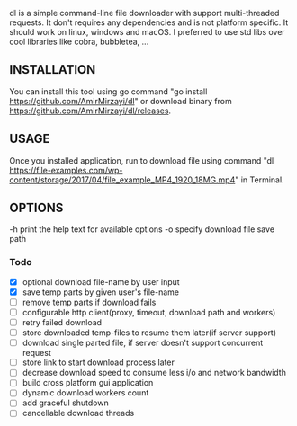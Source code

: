 dl is a simple command-line file downloader with support multi-threaded requests.
It don't requires any dependencies and is not platform specific. It should work on linux, windows and macOS.
I preferred to use std libs over cool libraries like cobra, bubbletea, ...

## INSTALLATION
You can install this tool using go command "go install https://github.com/AmirMirzayi/dl" or download binary from https://github.com/AmirMirzayi/dl/releases.

## USAGE
Once you installed application, run to download file using command "dl https://file-examples.com/wp-content/storage/2017/04/file_example_MP4_1920_18MG.mp4" in Terminal.

## OPTIONS
-h print the help text for available options
-o specify download file save path

### Todo
- [X] optional download file-name by user input
- [X] save temp parts by given user's file-name
- [ ] remove temp parts if download fails
- [ ] configurable http client(proxy, timeout, download path and workers)
- [ ] retry failed download
- [ ] store downloaded temp-files to resume them later(if server support)
- [ ] download single parted file, if server doesn't support concurrent request
- [ ] store link to start download process later
- [ ] decrease download speed to consume less i/o and network bandwidth
- [ ] build cross platform gui application
- [ ] dynamic download workers count 
- [ ] add graceful shutdown
- [ ] cancellable download threads